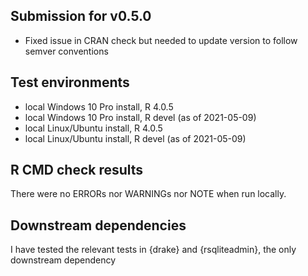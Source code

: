 ## Submission for v0.5.0
*  Fixed issue in CRAN check but needed to update version to follow semver conventions

## Test environments
* local Windows 10 Pro install, R 4.0.5
* local Windows 10 Pro install, R devel (as of 2021-05-09)
* local Linux/Ubuntu install, R 4.0.5
* local Linux/Ubuntu install, R devel (as of 2021-05-09)

## R CMD check results
There were no ERRORs nor WARNINGs nor NOTE when run locally.


## Downstream dependencies
I have tested the relevant tests in {drake} and {rsqliteadmin}, the only downstream dependency
